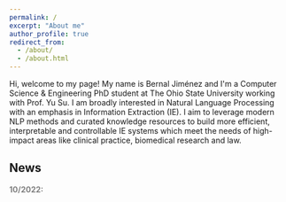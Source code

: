 ```yaml
---
permalink: /
excerpt: "About me"
author_profile: true
redirect_from: 
  - /about/
  - /about.html
---
```


Hi, welcome to my page! My name is Bernal Jiménez and I'm a Computer Science & Engineering PhD student at The Ohio State University working with Prof. Yu Su. I am broadly interested in Natural Language Processing with an emphasis in Information Extraction (IE). I aim to leverage modern NLP methods and curated knowledge resources to build more efficient, interpretable and controllable IE systems which meet the needs of high-impact areas like clinical practice, biomedical research and law.

## News
<div style="height:200px;width:800px;overflow:auto;color:grey">
<b>10/2022:</b>  <br>

</div>
